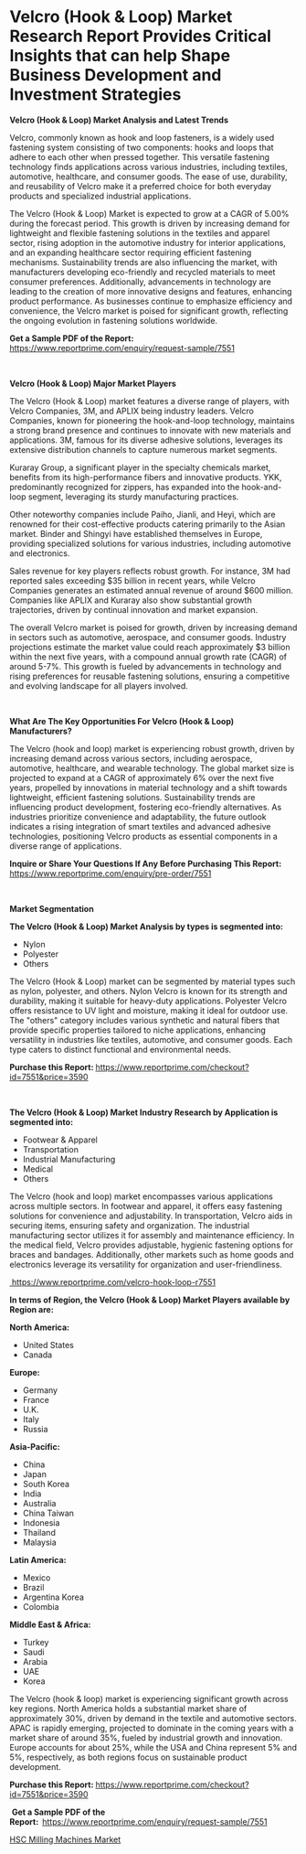 <p><h1>Velcro (Hook & Loop) Market Research Report Provides Critical Insights that can help Shape Business Development and Investment Strategies</h1></p><p><strong>Velcro (Hook & Loop) Market Analysis and Latest Trends</strong></p>
<p><p>Velcro, commonly known as hook and loop fasteners, is a widely used fastening system consisting of two components: hooks and loops that adhere to each other when pressed together. This versatile fastening technology finds applications across various industries, including textiles, automotive, healthcare, and consumer goods. The ease of use, durability, and reusability of Velcro make it a preferred choice for both everyday products and specialized industrial applications.</p><p>The Velcro (Hook & Loop) Market is expected to grow at a CAGR of 5.00% during the forecast period. This growth is driven by increasing demand for lightweight and flexible fastening solutions in the textiles and apparel sector, rising adoption in the automotive industry for interior applications, and an expanding healthcare sector requiring efficient fastening mechanisms. Sustainability trends are also influencing the market, with manufacturers developing eco-friendly and recycled materials to meet consumer preferences. Additionally, advancements in technology are leading to the creation of more innovative designs and features, enhancing product performance. As businesses continue to emphasize efficiency and convenience, the Velcro market is poised for significant growth, reflecting the ongoing evolution in fastening solutions worldwide.</p></p>
<p><strong>Get a Sample PDF of the Report:&nbsp;</strong> <a href="https://www.reportprime.com/enquiry/request-sample/7551?utm_campaign=3322&utm_medium=2&utm_source=Github&utm_content=ia&utm_term=19032025&utm_id=velcro-hook-loop">https://www.reportprime.com/enquiry/request-sample/7551</a></p>
<p>&nbsp;</p>
<p><strong>Velcro (Hook & Loop) Major Market Players</strong></p>
<p><p>The Velcro (Hook & Loop) market features a diverse range of players, with Velcro Companies, 3M, and APLIX being industry leaders. Velcro Companies, known for pioneering the hook-and-loop technology, maintains a strong brand presence and continues to innovate with new materials and applications. 3M, famous for its diverse adhesive solutions, leverages its extensive distribution channels to capture numerous market segments.</p><p>Kuraray Group, a significant player in the specialty chemicals market, benefits from its high-performance fibers and innovative products. YKK, predominantly recognized for zippers, has expanded into the hook-and-loop segment, leveraging its sturdy manufacturing practices. </p><p>Other noteworthy companies include Paiho, Jianli, and Heyi, which are renowned for their cost-effective products catering primarily to the Asian market. Binder and Shingyi have established themselves in Europe, providing specialized solutions for various industries, including automotive and electronics.</p><p>Sales revenue for key players reflects robust growth. For instance, 3M had reported sales exceeding $35 billion in recent years, while Velcro Companies generates an estimated annual revenue of around $600 million. Companies like APLIX and Kuraray also show substantial growth trajectories, driven by continual innovation and market expansion.</p><p>The overall Velcro market is poised for growth, driven by increasing demand in sectors such as automotive, aerospace, and consumer goods. Industry projections estimate the market value could reach approximately $3 billion within the next five years, with a compound annual growth rate (CAGR) of around 5-7%. This growth is fueled by advancements in technology and rising preferences for reusable fastening solutions, ensuring a competitive and evolving landscape for all players involved.</p></p>
<p>&nbsp;</p>
<p><strong>What Are The Key Opportunities For Velcro (Hook & Loop) Manufacturers?</strong></p>
<p><p>The Velcro (hook and loop) market is experiencing robust growth, driven by increasing demand across various sectors, including aerospace, automotive, healthcare, and wearable technology. The global market size is projected to expand at a CAGR of approximately 6% over the next five years, propelled by innovations in material technology and a shift towards lightweight, efficient fastening solutions. Sustainability trends are influencing product development, fostering eco-friendly alternatives. As industries prioritize convenience and adaptability, the future outlook indicates a rising integration of smart textiles and advanced adhesive technologies, positioning Velcro products as essential components in a diverse range of applications.</p></p>
<p><strong>Inquire or Share Your Questions If Any Before Purchasing This Report:</strong> <a href="https://www.reportprime.com/enquiry/pre-order/7551?utm_campaign=3322&utm_medium=2&utm_source=Github&utm_content=ia&utm_term=19032025&utm_id=velcro-hook-loop">https://www.reportprime.com/enquiry/pre-order/7551</a></p>
<p>&nbsp;</p>
<p><strong>Market Segmentation</strong></p>
<p><strong>The Velcro (Hook & Loop) Market Analysis by types is segmented into:</strong></p>
<p><ul><li>Nylon</li><li>Polyester</li><li>Others</li></ul></p>
<p><p>The Velcro (Hook & Loop) market can be segmented by material types such as nylon, polyester, and others. Nylon Velcro is known for its strength and durability, making it suitable for heavy-duty applications. Polyester Velcro offers resistance to UV light and moisture, making it ideal for outdoor use. The "others" category includes various synthetic and natural fibers that provide specific properties tailored to niche applications, enhancing versatility in industries like textiles, automotive, and consumer goods. Each type caters to distinct functional and environmental needs.</p></p>
<p><strong>Purchase this Report:&nbsp;</strong><a href="https://www.reportprime.com/checkout?id=7551&price=3590&utm_campaign=3322&utm_medium=2&utm_source=Github&utm_content=ia&utm_term=19032025&utm_id=velcro-hook-loop">https://www.reportprime.com/checkout?id=7551&price=3590</a></p>
<p>&nbsp;</p>
<p><strong>The Velcro (Hook & Loop) Market Industry Research by Application is segmented into:</strong></p>
<p><ul><li>Footwear & Apparel</li><li>Transportation</li><li>Industrial Manufacturing</li><li>Medical</li><li>Others</li></ul></p>
<p><p>The Velcro (hook and loop) market encompasses various applications across multiple sectors. In footwear and apparel, it offers easy fastening solutions for convenience and adjustability. In transportation, Velcro aids in securing items, ensuring safety and organization. The industrial manufacturing sector utilizes it for assembly and maintenance efficiency. In the medical field, Velcro provides adjustable, hygienic fastening options for braces and bandages. Additionally, other markets such as home goods and electronics leverage its versatility for organization and user-friendliness.</p></p>
<p><a href="https://www.reportprime.com/velcro-hook-loop-r7551?utm_campaign=3322&utm_medium=2&utm_source=Github&utm_content=ia&utm_term=19032025&utm_id=velcro-hook-loop">&nbsp;https://www.reportprime.com/velcro-hook-loop-r7551</a></p>
<p><strong>In terms of Region, the Velcro (Hook & Loop) Market Players available by Region are:</strong></p>
<p>
    <p> <strong> North America: </strong>
        <ul>
            <li>United States</li>
            <li>Canada</li>
        </ul>
        </p> 
    <p> <strong> Europe: </strong>
        <ul>
            <li>Germany</li>
            <li>France</li>
            <li>U.K.</li>
            <li>Italy</li>
            <li>Russia</li>
        </ul>
        </p> 
    <p> <strong> Asia-Pacific: </strong>
        <ul>
            <li>China</li>
            <li>Japan</li>
            <li>South Korea</li>
            <li>India</li>
            <li>Australia</li>
            <li>China Taiwan</li>
            <li>Indonesia</li>
            <li>Thailand</li>
            <li>Malaysia</li>
        </ul>
        </p> 
    <p> <strong> Latin America: </strong>
        <ul>
            <li>Mexico</li>
            <li>Brazil</li>
            <li>Argentina Korea</li>
            <li>Colombia</li>
        </ul>
        </p> 
    <p> <strong> Middle East & Africa: </strong>
        <ul>
            <li>Turkey</li>
            <li>Saudi</li>
            <li>Arabia</li>
            <li>UAE</li>
            <li>Korea</li>
        </ul>
    </p>
    </p>
<p><p>The Velcro (hook & loop) market is experiencing significant growth across key regions. North America holds a substantial market share of approximately 30%, driven by demand in the textile and automotive sectors. APAC is rapidly emerging, projected to dominate in the coming years with a market share of around 35%, fueled by industrial growth and innovation. Europe accounts for about 25%, while the USA and China represent 5% and 5%, respectively, as both regions focus on sustainable product development.</p></p>
<p><strong>Purchase this Report: </strong><a href="https://www.reportprime.com/checkout?id=7551&price=3590&utm_campaign=3322&utm_medium=2&utm_source=Github&utm_content=ia&utm_term=19032025&utm_id=velcro-hook-loop">https://www.reportprime.com/checkout?id=7551&price=3590</a></p>
<p>&nbsp;<strong>Get a Sample PDF of the Report:&nbsp;&nbsp;</strong><a href="https://www.reportprime.com/enquiry/request-sample/7551?utm_campaign=3322&utm_medium=2&utm_source=Github&utm_content=ia&utm_term=19032025&utm_id=velcro-hook-loop">https://www.reportprime.com/enquiry/request-sample/7551</a></p>
<p><strong></strong></p>
<p><p><a href="https://github.com/ifsahvadenah/Market-Research-Report-List-1/blob/main/hsc-milling-machines-market.md?utm_campaign=3322&utm_medium=2&utm_source=Github&utm_content=ia&utm_term=19032025&utm_id=velcro-hook-loop">HSC Milling Machines Market</a></p></p>